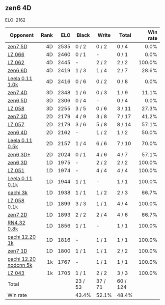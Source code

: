 ## zen6 4D ##

ELO: 2162

Opponent | Rank | ELO | Black | Write | Total | Win rate
---------|-----:|----:|-------|-------|-------|-------:
[zen7 5D](zen7%205D.md) | 4D | 2535 | 0 / 2 | 0 / 2 | 0 / 4 | 0.0%
[LZ 066](LZ%20066.md) | 4D | 2460 | 0 / 1 | - | 0 / 1 | 0.0%
[LZ 062](LZ%20062.md) | 4D | 2445 | - | 2 / 2 | 2 / 2 | 100.0%
[zen6 6D](zen6%206D.md) | 4D | 2419 | 1 / 3 | 1 / 4 | 2 / 7 | 28.6%
[Leela 0.11 1.0k](Leela%200.11%201.0k.md) | 4D | 2416 | 0 / 6 | 0 / 2 | 0 / 8 | 0.0%
[zen7 4D](zen7%204D.md) | 3D | 2348 | 1 / 6 | 0 / 3 | 1 / 9 | 11.1%
[zen6 5D](zen6%205D.md) | 3D | 2306 | 0 / 4 | - | 0 / 4 | 0.0%
[LZ 058](LZ%20058.md) | 3D | 2255 | 3 / 5 | 0 / 6 | 3 / 11 | 27.3%
[zen7 3D](zen7%203D.md) | 2D | 2179 | 4 / 9 | 3 / 8 | 7 / 17 | 41.2%
[LZ 057](LZ%20057.md) | 2D | 2179 | 3 / 6 | 5 / 8 | 8 / 14 | 57.1%
[zen6 4D](zen6%204D.md) | 2D | 2162 | - | 1 / 2 | 1 / 2 | 50.0%
[Leela 0.11 0.5k](Leela%200.11%200.5k.md) | 2D | 2157 | 1 / 4 | 6 / 6 | 7 / 10 | 70.0%
[zen6 3D+](zen6%203D+.md) | 2D | 2024 | 0 / 1 | 4 / 6 | 4 / 7 | 57.1%
[zen6 3D](zen6%203D.md) | 1D | 1975 | - | 2 / 2 | 2 / 2 | 100.0%
[LZ 051](LZ%20051.md) | 1D | 1974 | - | 4 / 4 | 4 / 4 | 100.0%
[Leela 0.11 0.1k](Leela%200.11%200.1k.md) | 1D | 1944 | 1 / 1 | - | 1 / 1 | 100.0%
[pachi 3k](pachi%203k.md) | 1D | 1938 | 1 / 1 | 1 / 2 | 2 / 3 | 66.7%
[LZ 058 0.1k](LZ%20058%200.1k.md) | 1D | 1899 | 3 / 3 | 1 / 1 | 4 / 4 | 100.0%
[zen7 2D](zen7%202D.md) | 1D | 1893 | 2 / 2 | 2 / 4 | 4 / 6 | 66.7%
[RN4.32 0.8k](RN4.32%200.8k.md) | 1D | 1856 | 1 / 1 | - | 1 / 1 | 100.0%
[pachi 12.20 1k](pachi%2012.20%201k.md) | 1D | 1816 | - | 1 / 1 | 1 / 1 | 100.0%
[zen7 1D](zen7%201D.md) | 1D | 1800 | 1 / 1 | 1 / 1 | 2 / 2 | 100.0%
[pachi 12.20 nodcnn 5k](pachi%2012.20%20nodcnn%205k.md) | 1k | 1767 | - | 1 / 1 | 1 / 1 | 100.0%
[LZ 043](LZ%20043.md) | 1k | 1705 | 1 / 1 | 2 / 2 | 3 / 3 | 100.0%
Total | | | 23 / 53 | 37 / 71 | 60 / 124 | 
Win rate| | | 43.4% | 52.1% | 48.4% | 
